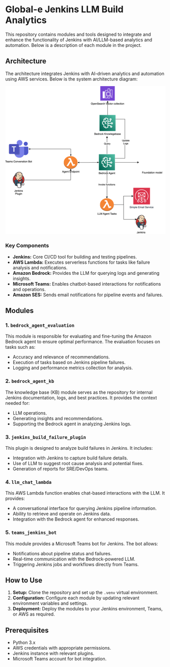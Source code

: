 # Global-e Jenkins LLM Build Analytics

This repository contains modules and tools designed to integrate and enhance the functionality of Jenkins with AI/LLM-based analytics and automation. Below is a description of each module in the project.


## Architecture

The architecture integrates Jenkins with AI-driven analytics and automation using AWS services. Below is the system architecture diagram:

<img src="resources/architecture.png" alt="Architecture Diagram" width="800">


### Key Components
- **Jenkins:** Core CI/CD tool for building and testing pipelines.
- **AWS Lambda:** Executes serverless functions for tasks like failure analysis and notifications.
- **Amazon Bedrock:** Provides the LLM for querying logs and generating insights.
- **Microsoft Teams:** Enables chatbot-based interactions for notifications and operations.
- **Amazon SES:** Sends email notifications for pipeline events and failures.



## Modules

### 1. `bedrock_agent_evaluation`
This module is responsible for evaluating and fine-tuning the Amazon Bedrock agent to ensure optimal performance. The evaluation focuses on tasks such as:
- Accuracy and relevance of recommendations.
- Execution of tasks based on Jenkins pipeline failures.
- Logging and performance metrics collection for analysis.

### 2. `bedrock_agent_kb`
The knowledge base (KB) module serves as the repository for internal Jenkins documentation, logs, and best practices. It provides the context needed for:
- LLM operations.
- Generating insights and recommendations.
- Supporting the Bedrock agent in analyzing Jenkins logs.

### 3. `jenkins_build_failure_plugin`
This plugin is designed to analyze build failures in Jenkins. It includes:
- Integration with Jenkins to capture build failure details.
- Use of LLM to suggest root cause analysis and potential fixes.
- Generation of reports for SRE/DevOps teams.

### 4. `llm_chat_lambda`
This AWS Lambda function enables chat-based interactions with the LLM. It provides:
- A conversational interface for querying Jenkins pipeline information.
- Ability to retrieve and operate on Jenkins data.
- Integration with the Bedrock agent for enhanced responses.

### 5. `teams_jenkins_bot`
This module provides a Microsoft Teams bot for Jenkins. The bot allows:
- Notifications about pipeline status and failures.
- Real-time communication with the Bedrock-powered LLM.
- Triggering Jenkins jobs and workflows directly from Teams.

## How to Use
1. **Setup:** Clone the repository and set up the `.venv` virtual environment.
2. **Configuration:** Configure each module by updating relevant environment variables and settings.
3. **Deployment:** Deploy the modules to your Jenkins environment, Teams, or AWS as required.

## Prerequisites
- Python 3.x
- AWS credentials with appropriate permissions.
- Jenkins instance with relevant plugins.
- Microsoft Teams account for bot integration.



